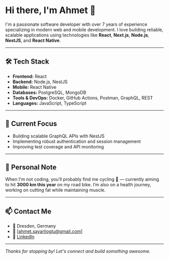 # Hi there, I'm Ahmet 👋

I'm a passionate software developer with over 7 years of experience specializing in modern web and mobile development. I love building reliable, scalable applications using technologies like **React**, **Next.js**, **Node.js**, **NestJS**, and **React Native**.

---

## 🛠️ Tech Stack

- **Frontend:** React
- **Backend:** Node.js, NestJS  
- **Mobile:** React Native  
- **Databases:** PostgreSQL, MongoDB  
- **Tools & DevOps:** Docker, GitHub Actions, Postman, GraphQL, REST  
- **Languages:** JavaScript, TypeScript

---

## 🔭 Current Focus

- Building scalable GraphQL APIs with NestJS  
- Implementing robust authentication and session management  
- Improving test coverage and API monitoring  

---

## 🚴 Personal Note

When I'm not coding, you’ll probably find me cycling 🚴 — currently aiming to hit **3000 km this year** on my road bike. I’m also on a health journey, working on cutting fat while maintaining muscle.

---

## 📫 Contact Me

- 📍 Dresden, Germany  
- 📧 [ahmet.sayarlioglu@gmail.com]   
- 💼 [LinkedIn](https://www.linkedin.com/in/ahmet-sayarlioglu/)  

---

_Thanks for stopping by! Let's connect and build something awesome._

